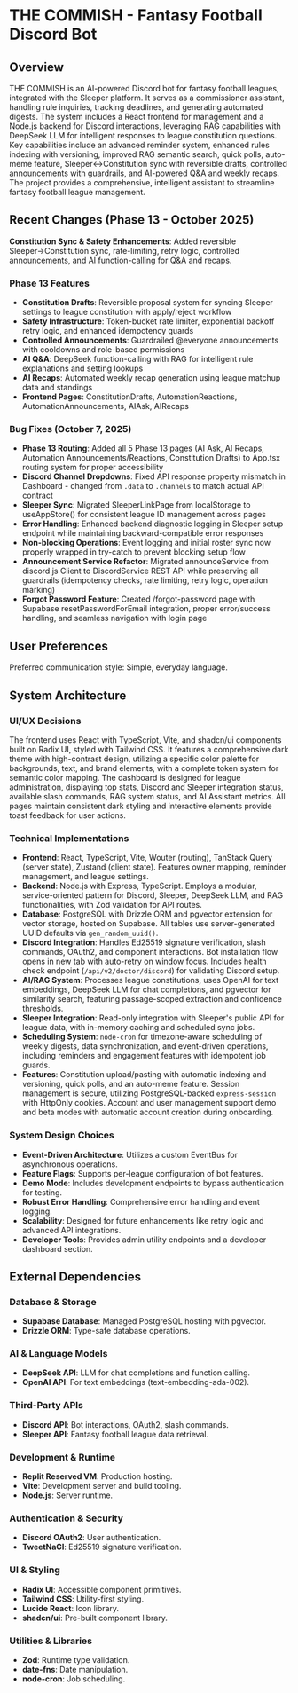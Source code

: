 # THE COMMISH - Fantasy Football Discord Bot

## Overview
THE COMMISH is an AI-powered Discord bot for fantasy football leagues, integrated with the Sleeper platform. It serves as a commissioner assistant, handling rule inquiries, tracking deadlines, and generating automated digests. The system includes a React frontend for management and a Node.js backend for Discord interactions, leveraging RAG capabilities with DeepSeek LLM for intelligent responses to league constitution questions. Key capabilities include an advanced reminder system, enhanced rules indexing with versioning, improved RAG semantic search, quick polls, auto-meme feature, Sleeper↔Constitution sync with reversible drafts, controlled announcements with guardrails, and AI-powered Q&A and weekly recaps. The project provides a comprehensive, intelligent assistant to streamline fantasy football league management.

## Recent Changes (Phase 13 - October 2025)
**Constitution Sync & Safety Enhancements**: Added reversible Sleeper→Constitution sync, rate-limiting, retry logic, controlled announcements, and AI function-calling for Q&A and recaps.

### Phase 13 Features
- **Constitution Drafts**: Reversible proposal system for syncing Sleeper settings to league constitution with apply/reject workflow
- **Safety Infrastructure**: Token-bucket rate limiter, exponential backoff retry logic, and enhanced idempotency guards
- **Controlled Announcements**: Guardrailed @everyone announcements with cooldowns and role-based permissions
- **AI Q&A**: DeepSeek function-calling with RAG for intelligent rule explanations and setting lookups
- **AI Recaps**: Automated weekly recap generation using league matchup data and standings
- **Frontend Pages**: ConstitutionDrafts, AutomationReactions, AutomationAnnouncements, AIAsk, AIRecaps

### Bug Fixes (October 7, 2025)
- **Phase 13 Routing**: Added all 5 Phase 13 pages (AI Ask, AI Recaps, Automation Announcements/Reactions, Constitution Drafts) to App.tsx routing system for proper accessibility
- **Discord Channel Dropdowns**: Fixed API response property mismatch in Dashboard - changed from `.data` to `.channels` to match actual API contract
- **Sleeper Sync**: Migrated SleeperLinkPage from localStorage to useAppStore() for consistent league ID management across pages
- **Error Handling**: Enhanced backend diagnostic logging in Sleeper setup endpoint while maintaining backward-compatible error responses
- **Non-blocking Operations**: Event logging and initial roster sync now properly wrapped in try-catch to prevent blocking setup flow
- **Announcement Service Refactor**: Migrated announceService from discord.js Client to DiscordService REST API while preserving all guardrails (idempotency checks, rate limiting, retry logic, operation marking)
- **Forgot Password Feature**: Created /forgot-password page with Supabase resetPasswordForEmail integration, proper error/success handling, and seamless navigation with login page

## User Preferences
Preferred communication style: Simple, everyday language.

## System Architecture

### UI/UX Decisions
The frontend uses React with TypeScript, Vite, and shadcn/ui components built on Radix UI, styled with Tailwind CSS. It features a comprehensive dark theme with high-contrast design, utilizing a specific color palette for backgrounds, text, and brand elements, with a complete token system for semantic color mapping. The dashboard is designed for league administration, displaying top stats, Discord and Sleeper integration status, available slash commands, RAG system status, and AI Assistant metrics. All pages maintain consistent dark styling and interactive elements provide toast feedback for user actions.

### Technical Implementations
- **Frontend**: React, TypeScript, Vite, Wouter (routing), TanStack Query (server state), Zustand (client state). Features owner mapping, reminder management, and league settings.
- **Backend**: Node.js with Express, TypeScript. Employs a modular, service-oriented pattern for Discord, Sleeper, DeepSeek LLM, and RAG functionalities, with Zod validation for API routes.
- **Database**: PostgreSQL with Drizzle ORM and pgvector extension for vector storage, hosted on Supabase. All tables use server-generated UUID defaults via `gen_random_uuid()`.
- **Discord Integration**: Handles Ed25519 signature verification, slash commands, OAuth2, and component interactions. Bot installation flow opens in new tab with auto-retry on window focus. Includes health check endpoint (`/api/v2/doctor/discord`) for validating Discord setup.
- **AI/RAG System**: Processes league constitutions, uses OpenAI for text embeddings, DeepSeek LLM for chat completions, and pgvector for similarity search, featuring passage-scoped extraction and confidence thresholds.
- **Sleeper Integration**: Read-only integration with Sleeper's public API for league data, with in-memory caching and scheduled sync jobs.
- **Scheduling System**: `node-cron` for timezone-aware scheduling of weekly digests, data synchronization, and event-driven operations, including reminders and engagement features with idempotent job guards.
- **Features**: Constitution upload/pasting with automatic indexing and versioning, quick polls, and an auto-meme feature. Session management is secure, utilizing PostgreSQL-backed `express-session` with HttpOnly cookies. Account and user management support demo and beta modes with automatic account creation during onboarding.

### System Design Choices
- **Event-Driven Architecture**: Utilizes a custom EventBus for asynchronous operations.
- **Feature Flags**: Supports per-league configuration of bot features.
- **Demo Mode**: Includes development endpoints to bypass authentication for testing.
- **Robust Error Handling**: Comprehensive error handling and event logging.
- **Scalability**: Designed for future enhancements like retry logic and advanced API integrations.
- **Developer Tools**: Provides admin utility endpoints and a developer dashboard section.

## External Dependencies

### Database & Storage
- **Supabase Database**: Managed PostgreSQL hosting with pgvector.
- **Drizzle ORM**: Type-safe database operations.

### AI & Language Models
- **DeepSeek API**: LLM for chat completions and function calling.
- **OpenAI API**: For text embeddings (text-embedding-ada-002).

### Third-Party APIs
- **Discord API**: Bot interactions, OAuth2, slash commands.
- **Sleeper API**: Fantasy football league data retrieval.

### Development & Runtime
- **Replit Reserved VM**: Production hosting.
- **Vite**: Development server and build tooling.
- **Node.js**: Server runtime.

### Authentication & Security
- **Discord OAuth2**: User authentication.
- **TweetNaCl**: Ed25519 signature verification.

### UI & Styling
- **Radix UI**: Accessible component primitives.
- **Tailwind CSS**: Utility-first styling.
- **Lucide React**: Icon library.
- **shadcn/ui**: Pre-built component library.

### Utilities & Libraries
- **Zod**: Runtime type validation.
- **date-fns**: Date manipulation.
- **node-cron**: Job scheduling.